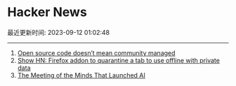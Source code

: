 # Hacker News

最近更新时间: 2023-09-12 01:02:48

--- 
1. [Open source code doesn’t mean community managed](https://twitter.com/softwaredoug/status/1701250134321795349) 
2. [Show HN: Firefox addon to quarantine a tab to use offline with private data](https://news.ycombinator.com/item?id=37469321) 
3. [The Meeting of the Minds That Launched AI](https://spectrum.ieee.org/dartmouth-ai-workshop) 
